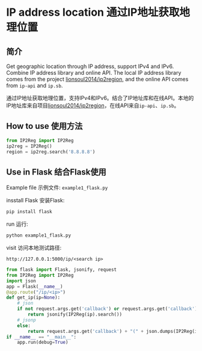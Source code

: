 # IP address location 通过IP地址获取地理位置

## 简介

Get geographic location through IP address, support IPv4 and IPv6. Combine IP address library and online API. The local IP address library comes from the project [lionsoul2014/ip2region](https://github.com/lionsoul2014/ip2region), and the online API comes from `ip-api` and `ip.sb`.

通过IP地址获取地理位置，支持IPv4和IPv6。结合了IP地址库和在线API。本地的IP地址库来自项目[lionsoul2014/ip2region](https://github.com/lionsoul2014/ip2region)，在线API来自`ip-api`、`ip.sb`。

## How to use 使用方法

```python
from IP2Reg import IP2Reg
ip2reg = IP2Reg()
region = ip2reg.search('8.8.8.8')
```

## Use in Flask 结合Flask使用

Example file 示例文件:   `example1_flask.py`

insstall Flask 安装Flask:

```bash
pip install flask
```

run 运行:
```bash
python example1_flask.py
```

visit 访问本地测试路径:
```
http://127.0.0.1:5000/ip/<search ip>
```

```python
from flask import Flask, jsonify, request
from IP2Reg import IP2Reg
import json
app = Flask(__name__)
@app.route("/ip/<ip>")
def get_ip(ip=None):
    # json
    if not request.args.get('callback') or request.args.get('callback').strip() == '':
        return jsonify(IP2Reg(ip).search())
    # jsonp
    else:
        return request.args.get('callback') + "(" + json.dumps(IP2Reg(ip).search()) + ")"
if __name__ == "__main__":
    app.run(debug=True)
```
